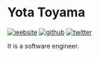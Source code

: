 # Yota Toyama

[![website](https://img.shields.io/badge/website-raviqqe.com-seagreen.svg?style=flat-square)](https://raviqqe.com)
[![github](https://img.shields.io/badge/github-raviqqe-red.svg?style=flat-square)](https://github.com/raviqqe)
[![twitter](https://img.shields.io/badge/twitter-raviqqe-blue.svg?style=flat-square)](https://twitter.com/raviqqe)

It is a software engineer.
